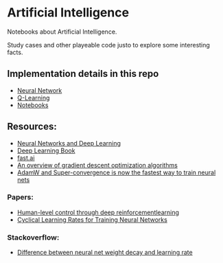 # Artificial Intelligence

Notebooks about Artificial Intelligence.

Study cases and other playeable code justo to explore some interesting facts.

## Implementation details in this repo

 - [Neural Network](https://github.com/rdenadai/AI-Study-Notebooks/tree/master/code/neural_network)
 - [Q-Learning](https://github.com/rdenadai/AI-Study-Notebooks/tree/master/code/qlearning)
 - [Notebooks](https://github.com/rdenadai/AI-Study-Notebooks/tree/master/code/notebooks)

## Resources:

 - [Neural Networks and Deep Learning](http://neuralnetworksanddeeplearning.com/)
 - [Deep Learning Book](https://www.deeplearningbook.org/)
 - [fast.ai](https://www.fast.ai/)
 - [An overview of gradient descent optimization algorithms](http://ruder.io/optimizing-gradient-descent/index.html)
 - [AdamW and Super-convergence is now the fastest way to train neural nets ](https://www.fast.ai/2018/07/02/adam-weight-decay/)

 
### Papers:

 - [Human-level control through deep reinforcementlearning](https://storage.googleapis.com/deepmind-media/dqn/DQNNaturePaper.pdf)
 - [Cyclical Learning Rates for Training Neural Networks](https://arxiv.org/abs/1506.01186)


### Stackoverflow:

 - [Difference between neural net weight decay and learning rate](https://stats.stackexchange.com/a/31334/241240)
